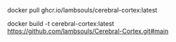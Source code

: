 docker pull ghcr.io/lambsouls/cerebral-cortex:latest

docker build -t cerebral-cortex:latest https://github.com/lambsouls/Cerebral-Cortex.git#main

